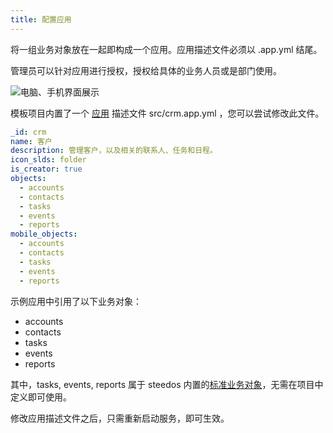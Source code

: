 ```yaml
---
title: 配置应用
---
```


将一组业务对象放在一起即构成一个应用。应用描述文件必须以 .app.yml 结尾。

管理员可以针对应用进行授权，授权给具体的业务人员或是部门使用。

![电脑、手机界面展示](/assets/mac_mobile_list.png)

模板项目内置了一个 [应用](./app.md) 描述文件 src/crm.app.yml ，您可以尝试修改此文件。

```yaml
_id: crm
name: 客户
description: 管理客户，以及相关的联系人、任务和日程。
icon_slds: folder
is_creator: true
objects:
  - accounts
  - contacts
  - tasks
  - events  
  - reports
mobile_objects:
  - accounts
  - contacts
  - tasks
  - events  
  - reports
```

示例应用中引用了以下业务对象：

- accounts
- contacts
- tasks
- events  
- reports

其中，tasks, events, reports 属于 steedos 内置的[标准业务对象](./standard_objects.md)，无需在项目中定义即可使用。

修改应用描述文件之后，只需重新启动服务，即可生效。
